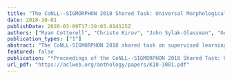 ```yaml
---
title: "The CoNLL--SIGMORPHON 2018 Shared Task: Universal Morphological Reinflection"
date: 2018-10-01
publishDate: 2020-03-09T17:39:03.014125Z
authors: ["Ryan Cotterell", "Christo Kirov", "John Sylak-Glassman", "Géraldine Walther", "Ekaterina Vylomova", "Arya D. McCarthy", "Katharina Kann", "Sabrina Mielke", "Garrett Nicolai", "Miikka Silfverberg", "David Yarowsky", "Jason Eisner", "Mans Hulden"]
publication_types: ["1"]
abstract: "The CoNLL-SIGMORPHON 2018 shared task on supervised learning of morphological generation featured data sets from 103 typologically diverse languages. Apart from extending the number of languages involved in earlier supervised tasks of generating inflected forms, this year the shared task also featured a new second task which asked participants to inflect words in sentential context, similar to a cloze task. This second task featured seven languages. Task 1 received 27 submissions and task 2 received 6 submissions. Both tasks featured a low, medium, and high data condition. Nearly all submissions featured a neural component and built on highly-ranked systems from the earlier 2017 shared task. In the inflection task (task 1), 41 of the 52 languages present in last year’s inflection task showed improvement by the best systems in the low-resource setting. The cloze task (task 2) proved to be difficult, and few submissions managed to consistently improve upon both a simple neural baseline system and a lemmarepeating baseline."
featured: false
publication: "*Proceedings of the CoNLL--SIGMORPHON 2018 Shared Task: Universal Morphological Reinflection*"
url_pdf: "https://aclweb.org/anthology/papers/K18-3001.pdf"
---
```



